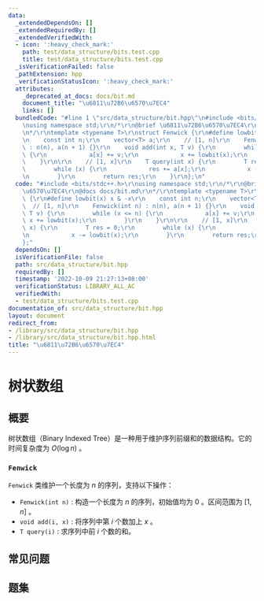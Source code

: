 ```yaml
---
data:
  _extendedDependsOn: []
  _extendedRequiredBy: []
  _extendedVerifiedWith:
  - icon: ':heavy_check_mark:'
    path: test/data_structure/bits.test.cpp
    title: test/data_structure/bits.test.cpp
  _isVerificationFailed: false
  _pathExtension: hpp
  _verificationStatusIcon: ':heavy_check_mark:'
  attributes:
    _deprecated_at_docs: docs/bit.md
    document_title: "\u6811\u72B6\u6570\u7EC4"
    links: []
  bundledCode: "#line 1 \"src/data_structure/bit.hpp\"\n#include <bits/stdc++.h>\r\
    \nusing namespace std;\r\n/*\r\n@brief \u6811\u72B6\u6570\u7EC4\r\n@docs docs/bit.md\r\
    \n*/\r\ntemplate <typename T>\r\nstruct Fenwick {\r\n#define lowbit(x) x & -x\r\
    \n    const int n;\r\n    vector<T> a;\r\n    // [1, n]\r\n    Fenwick(int n)\
    \ : n(n), a(n + 1) {}\r\n    void add(int x, T v) {\r\n        while (x <= n)\
    \ {\r\n            a[x] += v;\r\n            x += lowbit(x);\r\n        }\r\n\
    \    }\r\n\r\n    // [1, x]\r\n    T query(int x) {\r\n        T res = 0;\r\n\
    \        while (x) {\r\n            res += a[x];\r\n            x -= lowbit(x);\r\
    \n        }\r\n        return res;\r\n    }\r\n};\n"
  code: "#include <bits/stdc++.h>\r\nusing namespace std;\r\n/*\r\n@brief \u6811\u72B6\
    \u6570\u7EC4\r\n@docs docs/bit.md\r\n*/\r\ntemplate <typename T>\r\nstruct Fenwick\
    \ {\r\n#define lowbit(x) x & -x\r\n    const int n;\r\n    vector<T> a;\r\n  \
    \  // [1, n]\r\n    Fenwick(int n) : n(n), a(n + 1) {}\r\n    void add(int x,\
    \ T v) {\r\n        while (x <= n) {\r\n            a[x] += v;\r\n           \
    \ x += lowbit(x);\r\n        }\r\n    }\r\n\r\n    // [1, x]\r\n    T query(int\
    \ x) {\r\n        T res = 0;\r\n        while (x) {\r\n            res += a[x];\r\
    \n            x -= lowbit(x);\r\n        }\r\n        return res;\r\n    }\r\n\
    };"
  dependsOn: []
  isVerificationFile: false
  path: src/data_structure/bit.hpp
  requiredBy: []
  timestamp: '2022-10-09 21:27:13+08:00'
  verificationStatus: LIBRARY_ALL_AC
  verifiedWith:
  - test/data_structure/bits.test.cpp
documentation_of: src/data_structure/bit.hpp
layout: document
redirect_from:
- /library/src/data_structure/bit.hpp
- /library/src/data_structure/bit.hpp.html
title: "\u6811\u72B6\u6570\u7EC4"
---
```

# 树状数组

## 概要
树状数组（Binary Indexed Tree）是一种用于维护序列前缀和的数据结构。它的时间复杂度为 $O(\log n)$ 。
### `Fenwick`
`Fenwick` 类维护一个长度为 $n$ 的序列，支持以下操作：
- `Fenwick(int n)` : 构造一个长度为 $n$ 的序列，初始值均为 $0$ 。区间范围为 $[1, n]$ 。
- `void add(i, x)` : 将序列中第 $i$ 个数加上 $x$ 。
- `T query(i)` : 求序列中前 $i$ 个数的和。


## 常见问题

## 题集
